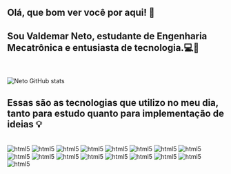 ## Olá, que bom ver você por aqui! 👋
## Sou Valdemar Neto, estudante de Engenharia Mecatrônica e entusiasta de tecnologia.💻🦾

<br>


![Neto GitHub stats](https://github-readme-stats.vercel.app/api?username=Valdemar-Neto&show_icons=true&theme=merko)


## Essas são as tecnologias que utilizo no meu dia, tanto para estudo quanto para implementação de ideias 💡


<div style = "display: inline-block"><br>
<img align = "center" alt ="html5" src = "https://img.shields.io/badge/HTML5-E34F26?style=for-the-badge&logo=html5&logoColor=white"/>
<img align = "center" alt ="html5" src = "https://img.shields.io/badge/CSS3-1572B6?style=for-the-badge&logo=css3&logoColor=white"/>
<img align = "center" alt ="html5" src = "https://img.shields.io/badge/JavaScript-F7DF1E?style=for-the-badge&logo=javascript&logoColor=black"/>
<img align = "center" alt ="html5" src = "https://img.shields.io/badge/Python-14354C?style=for-the-badge&logo=python&logoColor=white"/>
<img align = "center" alt ="html5" src = "https://img.shields.io/badge/C%2B%2B-00599C?style=for-the-badge&logo=c%2B%2B&logoColor=white"/>
<img align = "center" alt ="html5" src = "https://img.shields.io/badge/PHP-777BB4?style=for-the-badge&logo=php&logoColor=white"/>
<img align = "center" alt ="html5" src = "https://img.shields.io/badge/Bootstrap-563D7C?style=for-the-badge&logo=bootstrap&logoColor=white"/>
<img align = "center" alt ="html5" src = "https://img.shields.io/badge/Tailwind_CSS-38B2AC?style=for-the-badge&logo=tailwind-css&logoColor=white"/>
<img align = "center" alt ="html5" src = "https://img.shields.io/badge/MySQL-00000F?style=for-the-badge&logo=mysql&logoColor=white"/>
<img align = "center" alt ="html5" src = "https://img.shields.io/badge/PostgreSQL-316192?style=for-the-badge&logo=postgresql&logoColor=white"/>
<img align = "center" alt ="html5" src = "https://img.shields.io/badge/TensorFlow-FF6F00?style=for-the-badge&logo=tensorflow&logoColor=white"/>
<img align = "center" alt ="html5" src = "https://img.shields.io/badge/GIT-E44C30?style=for-the-badge&logo=git&logoColor=white"/>
<img align = "center" alt ="html5" src = "https://img.shields.io/badge/Keras-%23D00000.svg?style=for-the-badge&logo=Keras&logoColor=white)"/>
<img align = "center" alt ="html5" src = "https://img.shields.io/badge/Matplotlib-%23ffffff.svg?style=for-the-badge&logo=Matplotlib&logoColor=black)"/>
<img align = "center" alt ="html5" src = "https://img.shields.io/badge/numpy-%23013243.svg?style=for-the-badge&logo=numpy&logoColor=white"/>
<img align = "center" alt ="html5" src = "https://img.shields.io/badge/scikit--learn-%23F7931E.svg?style=for-the-badge&logo=scikit-learn&logoColor=white"/>
<img align = "center" alt ="html5" src = "https://img.shields.io/badge/TensorFlow-%23FF6F00.svg?style=for-the-badge&logo=TensorFlow&logoColor=white"/>
</div>
